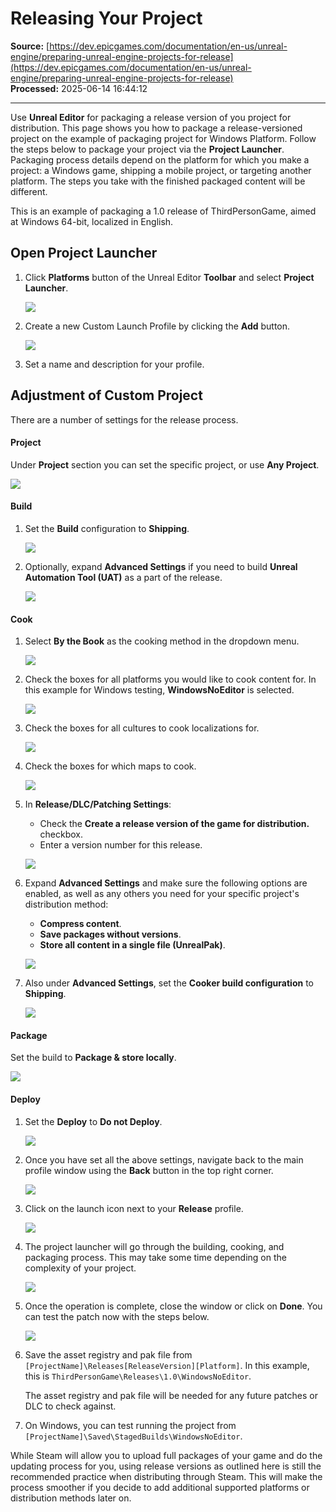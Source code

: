 # Releasing Your Project

**Source:** [https://dev.epicgames.com/documentation/en-us/unreal-engine/preparing-unreal-engine-projects-for-release](https://dev.epicgames.com/documentation/en-us/unreal-engine/preparing-unreal-engine-projects-for-release)  
**Processed:** 2025-06-14 16:44:12

---

Use **Unreal Editor** for packaging a release version of you project for distribution. This page shows you how to package a release-versioned project on the example of packaging project for Windows Platform. Follow the steps below to package your project via the **Project Launcher**. Packaging process details depend on the platform for which you make a project: a Windows game, shipping a mobile project, or targeting another platform. The steps you take with the finished packaged content will be different.

This is an example of packaging a 1.0 release of ThirdPersonGame, aimed at Windows 64-bit, localized in English.

## Open Project Launcher

1.  Click **Platforms** button of the Unreal Editor **Toolbar** and select **Project Launcher**.
    
    ![](https://d1iv7db44yhgxn.cloudfront.net/documentation/images/ab96a78d-6a09-44e7-8385-cc11b28329e9/01_projectlauncher.png)
2.  Create a new Custom Launch Profile by clicking the **Add** button.
    
    ![](https://d1iv7db44yhgxn.cloudfront.net/documentation/images/058ad76f-c6d7-402e-b3c7-77a30c6f6d1e/02_addcustomprofile.png)
3.  Set a name and description for your profile.
    

## Adjustment of Custom Project

There are a number of settings for the release process.

#### Project

Under **Project** section you can set the specific project, or use **Any Project**.

![](https://d1iv7db44yhgxn.cloudfront.net/documentation/images/ea8bf738-3209-4e82-89b3-87dfe72fe3be/03_adjcustproj_project.png)

#### Build

1.  Set the **Build** configuration to **Shipping**.
    
    ![](https://d1iv7db44yhgxn.cloudfront.net/documentation/images/66e1c422-2918-4950-910b-8683b632cbb9/04_adjcustproj_buildshipping.png)
2.  Optionally, expand **Advanced Settings** if you need to build **Unreal Automation Tool (UAT)** as a part of the release.
    
    ![](https://d1iv7db44yhgxn.cloudfront.net/documentation/images/702d6751-a922-4ff3-a24e-817be8b55ea0/05_adjcustproj_builduat.png)

#### Cook

1.  Select **By the Book** as the cooking method in the dropdown menu.
    
    ![](https://d1iv7db44yhgxn.cloudfront.net/documentation/images/fdc4a449-fac7-4443-903d-ba9b2ef0023b/06_adjcustproj_cookbybook.png)
2.  Check the boxes for all platforms you would like to cook content for. In this example for Windows testing, **WindowsNoEditor** is selected.
    
    ![](https://d1iv7db44yhgxn.cloudfront.net/documentation/images/cb4991b8-a868-43fd-b194-ba7c84e0b24c/07_adjcustproj_cookwindows.png)
3.  Check the boxes for all cultures to cook localizations for.
    
    ![](https://d1iv7db44yhgxn.cloudfront.net/documentation/images/ffff80bd-ccae-4837-a7a7-658f99d915cf/08_adjcustproj_cookcultures.png)
4.  Check the boxes for which maps to cook.
    
    ![](https://d1iv7db44yhgxn.cloudfront.net/documentation/images/e24f61d0-289c-43ad-a742-32f96a8d5524/09_adjcustproj_cookmaps.png)
5.  In **Release/DLC/Patching Settings**:
    
    -   Check the **Create a release version of the game for distribution.** checkbox.
    -   Enter a version number for this release.
    
    ![](https://d1iv7db44yhgxn.cloudfront.net/documentation/images/9f2a380e-3d53-45f9-9906-9dc3517e23bd/10_adjcustproj_cookrealisesettings.png)
6.  Expand **Advanced Settings** and make sure the following options are enabled, as well as any others you need for your specific project's distribution method:
    
    -   **Compress content**.
    -   **Save packages without versions**.
    -   **Store all content in a single file (UnrealPak)**.
    
    ![](https://d1iv7db44yhgxn.cloudfront.net/documentation/images/c9dbc4df-9a21-495a-885f-01c9d8484be4/11_adjcustproj_cookadvancesettings.png)
7.  Also under **Advanced Settings**, set the **Cooker build configuration** to **Shipping**.
    
    ![](https://d1iv7db44yhgxn.cloudfront.net/documentation/images/ee844ead-1a1b-4e81-8e1f-ea4641b89a84/12_adjcustproj_cookadvanceshipping.png)

#### Package

Set the build to **Package & store locally**.

![](https://d1iv7db44yhgxn.cloudfront.net/documentation/images/355844ce-b5ba-4b89-aba0-433ad1b343be/13_adjcustproj_package.png)

#### Deploy

1.  Set the **Deploy** to **Do not Deploy**.
    
    ![](https://d1iv7db44yhgxn.cloudfront.net/documentation/images/438ae1d7-ce73-4ea0-aa7e-775adeb04838/14_adjcustproj_deploy.png)
2.  Once you have set all the above settings, navigate back to the main profile window using the **Back** button in the top right corner.
    
    ![](https://d1iv7db44yhgxn.cloudfront.net/documentation/images/5b9ee06b-2992-4c53-bfeb-209c03ce5856/15_backbutton.png)
3.  Click on the launch icon next to your **Release** profile.
    
    ![](https://d1iv7db44yhgxn.cloudfront.net/documentation/images/a12881bb-566a-4d6c-9a31-87b324c2f7d5/16_launchicon.png)
4.  The project launcher will go through the building, cooking, and packaging process. This may take some time depending on the complexity of your project.
    
    ![](https://d1iv7db44yhgxn.cloudfront.net/documentation/images/26845a47-a1d6-40a8-ad45-70ef9e4c0eec/17_packagingprocess.png)
5.  Once the operation is complete, close the window or click on **Done**. You can test the patch now with the steps below.
    
    ![](https://d1iv7db44yhgxn.cloudfront.net/documentation/images/37d70265-4259-4d7e-a910-37ae1fd86657/18_packagingprocessdone.png)
6.  Save the asset registry and pak file from `[ProjectName]\Releases[ReleaseVersion][Platform]`. In this example, this is `ThirdPersonGame\Releases\1.0\WindowsNoEditor`.
    
    The asset registry and pak file will be needed for any future patches or DLC to check against.
    
7.  On Windows, you can test running the project from `[ProjectName]\Saved\StagedBuilds\WindowsNoEditor`.
    

While Steam will allow you to upload full packages of your game and do the updating process for you, using release versions as outlined here is still the recommended practice when distributing through Steam. This will make the process smoother if you decide to add additional supported platforms or distribution methods later on.